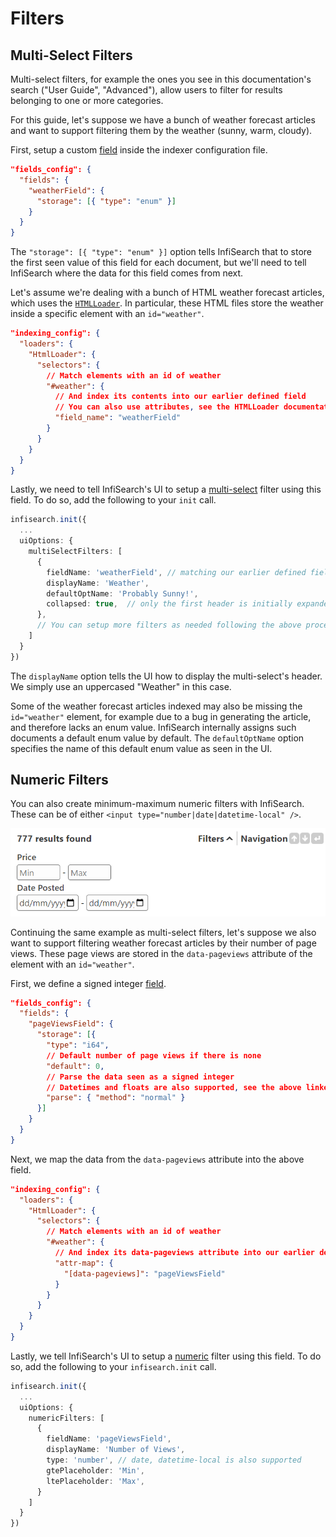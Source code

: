 # Filters

## Multi-Select Filters

Multi-select filters, for example the ones you see in this documentation's search ("User Guide", "Advanced"), allow users to filter for results belonging to one or more categories.

For this guide, let's suppose we have a bunch of weather forecast articles and want to support filtering them by the weather (sunny, warm, cloudy).

First, setup a custom [field](./indexer/fields.md) inside the indexer configuration file.

```json
"fields_config": {
  "fields": {
    "weatherField": {
      "storage": [{ "type": "enum" }]
    }
  }
}
```

The `"storage": [{ "type": "enum" }]` option tells InfiSearch that to store the first seen value of this field for each document, but we'll need to tell InfiSearch where the data for this field comes from next.

Let's assume we're dealing with a bunch of HTML weather forecast articles, which uses the [`HTMLLoader`](./indexer/files.md#html-files-loadershtmlloader). In particular, these HTML files store the weather inside a specific element with an `id="weather"`.

```json
"indexing_config": {
  "loaders": {
    "HtmlLoader": {
      "selectors": {
        // Match elements with an id of weather
        "#weather": {
          // And index its contents into our earlier defined field
          // You can also use attributes, see the HTMLLoader documentation
          "field_name": "weatherField"
        }
      }
    }
  }
}
```

Lastly, we need to tell InfiSearch's UI to setup a [multi-select](./search_configuration.md#general-options) filter using this field. To do so, add the following to your `init` call.

```ts
infisearch.init({
  ...
  uiOptions: {
    multiSelectFilters: [
      {
        fieldName: 'weatherField', // matching our earlier defined field
        displayName: 'Weather',
        defaultOptName: 'Probably Sunny!',
        collapsed: true,  // only the first header is initially expanded
      },
      // You can setup more filters as needed following the above procedures
    ]
  }
})
```

The `displayName` option tells the UI how to display the multi-select's header. We simply use an uppercased "Weather" in this case.

Some of the weather forecast articles indexed may also be missing the `id="weather"` element, for example due to a bug in generating the article, and therefore lacks an enum value. InfiSearch internally assigns such documents a default enum value by default. The `defaultOptName` option specifies the name of this default enum value as seen in the UI.

## Numeric Filters

You can also create minimum-maximum numeric filters with InfiSearch. These can be of either `<input type="number|date|datetime-local" />`.

![numeric filters example](./images/numeric_filters.png)

Continuing the same example as multi-select filters, let's suppose we also want to support filtering weather forecast articles by their number of page views. These page views are stored in the `data-pageviews` attribute of the element with an `id="weather"`.

First, we define a signed integer [field](./indexer/fields.md#field-storage).

```json
"fields_config": {
  "fields": {
    "pageViewsField": {
      "storage": [{
        "type": "i64",
        // Default number of page views if there is none
        "default": 0,
        // Parse the data seen as a signed integer
        // Datetimes and floats are also supported, see the above linked documentation
        "parse": { "method": "normal" } 
      }]
    }
  }
}
```

Next, we map the data from the `data-pageviews` attribute into the above field.

```json
"indexing_config": {
  "loaders": {
    "HtmlLoader": {
      "selectors": {
        // Match elements with an id of weather
        "#weather": {
          // And index its data-pageviews attribute into our earlier defined field
          "attr-map": {
            "[data-pageviews]": "pageViewsField"
          }
        }
      }
    }
  }
}
```

Lastly, we tell InfiSearch's UI to setup a [numeric](./search_configuration.md#setting-up-numeric-filters-and-sort-orders) filter using this field. To do so, add the following to your `infisearch.init` call.

```ts
infisearch.init({
  ...
  uiOptions: {
    numericFilters: [
      {
        fieldName: 'pageViewsField',
        displayName: 'Number of Views',
        type: 'number', // date, datetime-local is also supported
        gtePlaceholder: 'Min',
        ltePlaceholder: 'Max',
      }
    ]
  }
})
```
